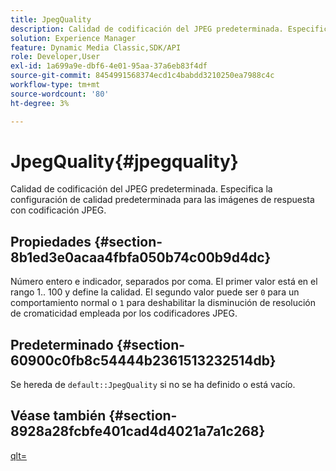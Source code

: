 ```yaml
---
title: JpegQuality
description: Calidad de codificación del JPEG predeterminada. Especifica la configuración de calidad predeterminada para las imágenes de respuesta con codificación JPEG.
solution: Experience Manager
feature: Dynamic Media Classic,SDK/API
role: Developer,User
exl-id: 1a699a9e-dbf6-4e01-95aa-37a6eb83f4df
source-git-commit: 8454991568374ecd1c4babdd3210250ea7988c4c
workflow-type: tm+mt
source-wordcount: '80'
ht-degree: 3%

---
```


# JpegQuality{#jpegquality}

Calidad de codificación del JPEG predeterminada. Especifica la configuración de calidad predeterminada para las imágenes de respuesta con codificación JPEG.

## Propiedades {#section-8b1ed3e0acaa4fbfa050b74c00b9d4dc}

Número entero e indicador, separados por coma. El primer valor está en el rango 1.. 100 y define la calidad. El segundo valor puede ser `0` para un comportamiento normal o `1` para deshabilitar la disminución de resolución de cromaticidad empleada por los codificadores JPEG.

## Predeterminado {#section-60900c0fb8c54444b2361513232514db}

Se hereda de `default::JpegQuality` si no se ha definido o está vacío.

## Véase también {#section-8928a28fcbfe401cad4d4021a7a1c268}

[qlt=](../../../../../ir-api/http-protocol/image-rendering-api-ref/c-ir-http-protocol-ref/c-ir-http-protocol-command-reference/r-ir-qlt.md#reference-27b91c226eb241d0a14a29af3b3afdbd)
